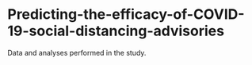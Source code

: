 # Predicting-the-efficacy-of-COVID-19-social-distancing-advisories
Data and analyses performed in the study.
